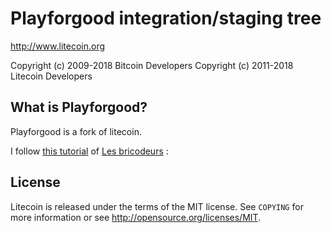 Playforgood integration/staging tree
================================

http://www.litecoin.org

Copyright (c) 2009-2018 Bitcoin Developers
Copyright (c) 2011-2018 Litecoin Developers

What is Playforgood?
----------------

Playforgood is a fork of litecoin.

I follow [this tutorial](https://lesbricodeurs.fr/creersaproprecryptomonnaie/) of [Les bricodeurs](https://lesbricodeurs.fr/) : 

License
-------

Litecoin is released under the terms of the MIT license. See `COPYING` for more
information or see http://opensource.org/licenses/MIT.
